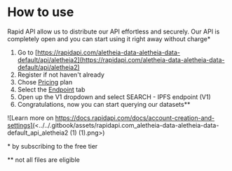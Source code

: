 # How to use

Rapid API allow us to distribute our API effortless and securely. Our API is completely open and you can start using it right away without charge\*

1. Go to [https://rapidapi.com/aletheia-data-aletheia-data-default/api/aletheia2](https://rapidapi.com/aletheia-data-aletheia-data-default/api/aletheia2)
2. Register if not haven't already
3. Chose [Pricing](https://rapidapi.com/aletheia-data-aletheia-data-default/api/aletheia2/pricing) plan&#x20;
4. Select the [Endpoint](https://rapidapi.com/aletheia-data-aletheia-data-default/api/aletheia2/) tab
5. Open up the V1 dropdown and select SEARCH - IPFS endpoint (V1)
6. Congratulations, now you can start querying our datasets\*\*

![Learn more on https://docs.rapidapi.com/docs/account-creation-and-settings](<../../.gitbook/assets/rapidapi.com\_aletheia-data-aletheia-data-default\_api\_aletheia2 (1) (1).png>)





\* by subscribing to the free tier

\*\* not all files are eligible
